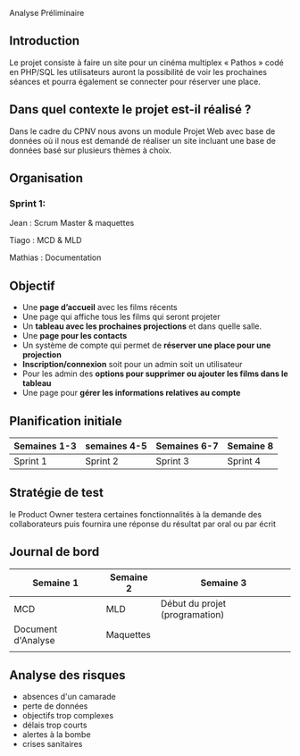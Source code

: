 Analyse Préliminaire

Introduction
-----
Le projet consiste à faire un site pour un cinéma multiplex « Pathos » codé en PHP/SQL les utilisateurs auront la possibilité de voir les prochaines séances et pourra également se connecter pour réserver une place.

## Dans quel contexte le projet est-il réalisé ?

Dans le cadre du CPNV nous avons un module Projet Web avec base de données où il nous est demandé de réaliser un site incluant une base de données basé sur plusieurs thèmes à choix.

## Organisation

### Sprint 1:

Jean : Scrum Master & maquettes

Tiago : MCD & MLD

Mathias : Documentation

Objectif
------

-	Une **page d’accueil** avec les films récents
-	Une page qui affiche tous les films qui seront projeter 
-	Un **tableau avec les prochaines projections** et dans quelle salle.
-	Une **page pour les contacts** 
-	Un système de compte qui permet de **réserver une place pour une projection** 
-	**Inscription/connexion** soit pour un admin soit un utilisateur
-	Pour les admin des **options pour supprimer ou ajouter les films dans le tableau**
-	Une page pour **gérer les informations relatives au compte**

## Planification initiale

| Semaines 1-3 | semaines 4-5 | Semaines 6-7 | Semaine 8 |
| ------------ | ------------ | ------------ | --------- |
| Sprint 1     | Sprint 2     | Sprint 3     | Sprint 4  |



Stratégie de test
----

le Product Owner testera certaines fonctionnalités à la demande des collaborateurs puis fournira une réponse du résultat par oral ou par écrit

## Journal de bord

|  Semaine 1  | Semaine 2      |  Semaine 3    |
| ----        | ---- | ---- |
|  MCD    | MLD     |  Début du projet (programation)     |
|  Document d'Analyse    | Maquettes     |      |
|      |      |      |



Analyse des risques
------

- absences d'un camarade
- perte de données
- objectifs trop complexes
- délais trop courts
- alertes à la bombe
- crises sanitaires


